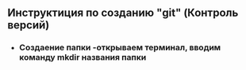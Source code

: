 ## **Инструктиция по созданию "git" (Контроль версий)** 

* ### **Создаение папки -открываем терминал, вводим команду mkdir названия папки** 
